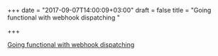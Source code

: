 +++
date = "2017-09-07T14:00:09+03:00"
draft = false
title = "Going functional with webhook dispatching  "

+++

<p><a href="https://tech.gadventures.com/going-functional-6aabc5c6373?gi=d8c2e60ee861">Going functional with webhook dispatching  </a></p>